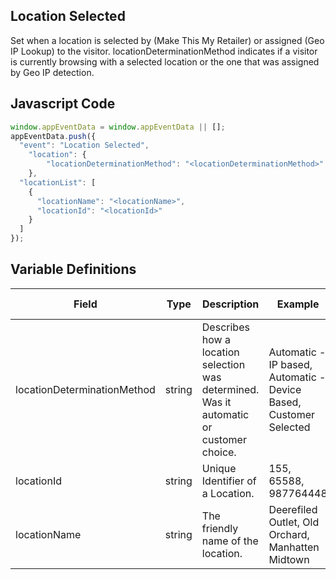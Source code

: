 ## Location Selected

Set when a location is selected by (Make This My Retailer) or assigned (Geo IP Lookup) to the visitor. locationDeterminationMethod indicates if a visitor is currently browsing with a selected location or the one that was assigned by Geo IP detection.

## Javascript Code
```js
window.appEventData = window.appEventData || [];
appEventData.push({
  "event": "Location Selected",
    "location": {
        "locationDeterminationMethod": "<locationDeterminationMethod>"
    },
  "locationList": [
    {
      "locationName": "<locationName>",
      "locationId": "<locationId>"
    }
  ]
});
```

## Variable Definitions

|Field|Type|Description|Example|Pattern|Min Length|Max Length|Minimum|Maximum|Multiple Of|
| --- | --- | --- | --- | --- | --- | --- | --- | --- | --- |
|locationDeterminationMethod|string|Describes how a location selection was determined.  Was it automatic or customer choice.|Automatic - IP based, Automatic - Device Based, Customer Selected|||||||
|locationId|string|Unique Identifier of a Location. |155, 65588, 987764448|||||||
|locationName|string|The friendly name of the location.|Deerefiled Outlet, Old Orchard, Manhatten Midtown|||||||